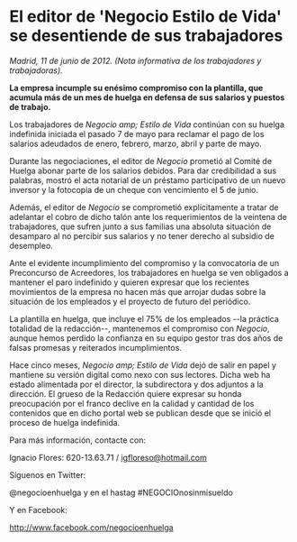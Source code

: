 # El editor de 'Negocio  Estilo de Vida' se desentiende de sus trabajadores

*Madrid, 11 de junio de 2012. (Nota informativa de los trabajadores y trabajadoras).*

**La empresa incumple su enésimo compromiso con la plantilla, que acumula más de un mes de huelga en defensa de sus salarios y puestos de trabajo.**

Los trabajadores de *Negocio amp; Estilo de Vida* continúan con su huelga indefinida iniciada el pasado 7 de mayo para reclamar el pago de los salarios adeudados de enero, febrero, marzo, abril y parte de mayo.

Durante las negociaciones, el editor de *Negocio* prometió al Comité de Huelga abonar parte de los salarios debidos. Para dar credibilidad a sus palabras, mostró el acta notarial de un préstamo participativo de un nuevo inversor y la fotocopia de un cheque con vencimiento el 5 de junio.

Además, el editor de *Negocio* se comprometió explícitamente a tratar de adelantar el cobro de dicho talón ante los requerimientos de la veintena de trabajadores, que sufren junto a sus familias una absoluta situación de desamparo al no percibir sus salarios y no tener derecho al subsidio de desempleo.

Ante el evidente incumplimiento del compromiso y la convocatoria de un Preconcurso de Acreedores, los trabajadores en huelga se ven obligados a mantener el paro indefinido y quieren expresar que los recientes movimientos de la empresa no hacen más que arrojar dudas sobre la situación de los empleados y el proyecto de futuro del periódico.

La plantilla en huelga, que incluye el 75% de los empleados --la práctica totalidad de la redacción--, mantenemos el compromiso con *Negocio*, aunque hemos perdido la confianza en su equipo gestor tras dos años de falsas promesas y reiterados incumplimientos.

Hace cinco meses, *Negocio amp; Estilo de Vida* dejó de salir en papel y mantiene su versión digital como nexo con sus lectores. Dicha web ha estado alimentada por el director, la subdirectora y dos adjuntos a la dirección. El grueso de la Redacción quiere expresar su honda preocupación por el franco declive en la calidad y cantidad de los contenidos que en dicho portal web se publican desde que se inició el proceso de huelga indefinida.

Para más información, contacte con:

Ignacio Flores: 620-13.63.71 / igfloreso@hotmail.com

Síguenos en Twitter:

@negocioenhuelga y en el hastag #NEGOCIOnosinmisueldo

Y en Facebook:

http://www.facebook.com/negocioenhuelga
